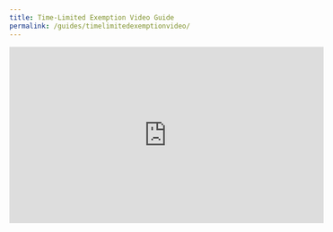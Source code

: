 ```yaml
---
title: Time-Limited Exemption Video Guide
permalink: /guides/timelimitedexemptionvideo/
---
```


<iframe width="560" height="315" src="https://www.youtube.com/embed/ZcqWSGy6l94" frameborder="0" allow="accelerometer; autoplay; encrypted-media; gyroscope; picture-in-picture" allowfullscreen></iframe>
